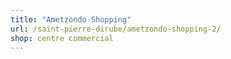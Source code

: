 ```yaml
---
title: "Ametzondo Shopping"
url: /saint-pierre-dirube/ametzondo-shopping-2/
shop: centre commercial
---
```

